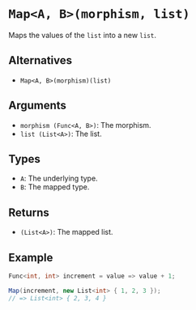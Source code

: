 # `Map<A, B>(morphism, list)`

Maps the values of the `list` into a new `list`.

## Alternatives

* `Map<A, B>(morphism)(list)`

## Arguments

* `morphism (Func<A, B>)`: The morphism.
* `list (List<A>)`: The list.

## Types

* `A`: The underlying type.
* `B`: The mapped type.

## Returns

* `(List<A>)`: The mapped list.

## Example

```csharp
Func<int, int> increment = value => value + 1;

Map(increment, new List<int> { 1, 2, 3 });
// => List<int> { 2, 3, 4 }
```
